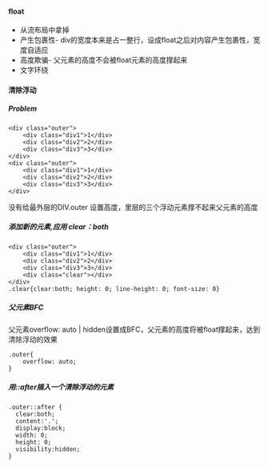 #### float
- 从流布局中拿掉
- 产生包裹性- div的宽度本来是占一整行，设成float之后对内容产生包裹性，宽度自适应
- 高度欺骗- 父元素的高度不会被float元素的高度撑起来
- 文字环绕

#### 清除浮动
##### Problem
```
<div class="outer">
    <div class="div1">1</div>
    <div class="div2">2</div>
    <div class="div3">3</div>
</div>
<div class="outer">
    <div class="div1">1</div>
    <div class="div2">2</div>
    <div class="div3">3</div>
</div>
```
没有给最外层的DIV.outer 设置高度，里层的三个浮动元素撑不起来父元素的高度

##### 添加新的元素,应用 clear：both
```
<div class="outer">
    <div class="div1">1</div>
    <div class="div2">2</div>
    <div class="div3">3</div>
    <div class="clear"></div>
</div>
.clear{clear:both; height: 0; line-height: 0; font-size: 0}
```
##### 父元素BFC
父元素overflow: auto | hidden设置成BFC，父元素的高度将被float撑起来，达到清除浮动的效果
```
.outer{
    overflow: auto; 
}
```

##### 用::after插入一个清除浮动的元素
```
.outer::after {
  clear:both;
  content:'.';
  display:block;
  width: 0;
  height: 0;
  visibility:hidden;
}
```